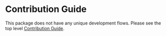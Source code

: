 # Contribution Guide

This package does not have any unique development flows.
Please see the top level [Contribution Guide](../../CONTIBUTING.md).
